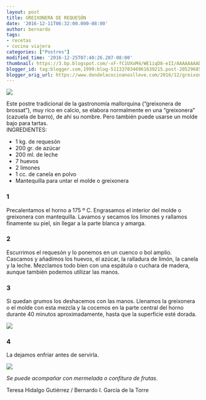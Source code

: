 ```yaml
---
layout: post
title: GREIXONERA DE REQUESÓN
date: '2016-12-11T06:32:00.000-08:00'
author: bernardo
tags:
- recetas
- cocina viajera
categories: ["Postres"]
modified_time: '2016-12-25T07:40:26.207-08:00'
thumbnail: https://3.bp.blogspot.com/-xF-fC1UXoM4/WE1iqD8-eII/AAAAAAAADOw/h1rec6XLTM8r18sWCFO9VLb0XnGTzYIIQCLcB/s72-c/02.JPG
blogger_id: tag:blogger.com,1999:blog-5113370346961639215.post-2052968507329952940
blogger_orig_url: https://www.dondelacocinanoslleve.com/2016/12/greixonera-de-requeson.html
---
```


![](https://3.bp.blogspot.com/-xF-fC1UXoM4/WE1iqD8-eII/AAAAAAAADOw/h1rec6XLTM8r18sWCFO9VLb0XnGTzYIIQCLcB/s400/02.JPG)

  
Este postre tradicional de la gastronomía mallorquina (“greixonera de brossat”), muy rico en calcio, se elabora normalmente en una “greixonera” (cazuela de barro), de ahí su nombre. Pero también puede usarse un molde bajo para tartas.  
INGREDIENTES:
* 1 kg. de requesón
* 200 gr. de azúcar
* 200 ml. de leche
* 7 huevos
* 2 limones
* 1 cc. de canela en polvo
* Mantequilla para untar el molde o greixonera  

### 1

Precalentamos el horno a 175 º C. Engrasamos el interior del molde o greixonera con mantequilla. Lavamos y secamos los limones y rallamos finamente su piel, sin llegar a la parte blanca y amarga.  

### 2

Escurrimos el requesón y lo ponemos en un cuenco o bol amplio. Cascamos y añadimos los huevos, el azúcar, la ralladura de limón, la canela y la leche. Mezclamos todo bien con una espátula o cuchara de madera, aunque también podemos utilizar las manos.  

### 3

Si quedan grumos los deshacemos con las manos. Llenamos la greixonera o el molde con esta mezcla y la cocemos en la parte central del horno durante 40 minutos aproximadamente, hasta que la superficie esté dorada.  

![](https://1.bp.blogspot.com/-Aqf7rIvY8i8/WE1i9XfVXMI/AAAAAAAADO0/YdbWzeQZ9z8vCkoAmo6eHCfTnSqdsdcEQCLcB/s320/01.JPG)

 

### 4

La dejamos enfriar antes de servirla.  
  

![](https://2.bp.blogspot.com/-EIvxX5Xa7zs/WE1jNBH90xI/AAAAAAAADO8/yzjv1bpFbuoUfXcaE-FHBzDI0HZLQa6SQCLcB/s320/03.JPG)

  
_Se puede acompañar con mermelada o confitura de frutas._  
  
Teresa Hidalgo Gutiérrez / Bernardo I. García de la Torre
